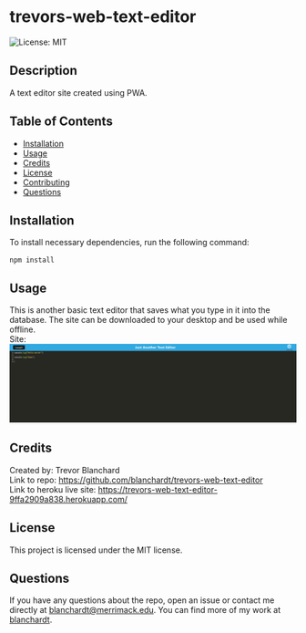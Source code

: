 # trevors-web-text-editor
![License: MIT](https://img.shields.io/badge/License-MIT-blue.svg)  

## Description  
A text editor site created using PWA.   

## Table of Contents  
* [Installation](#installation)  
* [Usage](#usage)  
* [Credits](#credits)  
* [License](#license)  
* [Contributing](#contributing) 
* [Questions](#questions)

## Installation  
To install necessary dependencies, run the following command:  

```  
npm install  
```  

## Usage  
This is another basic text editor that saves what you type in it into the database.  The site can be downloaded to your desktop and be used while offline.      
Site:   
![console.log("Hellow World!") and console.log("Demo") written in the text editor.](./assets/images/JATE.png)      

## Credits  
Created by: Trevor Blanchard  
Link to repo: https://github.com/blanchardt/trevors-web-text-editor   
Link to heroku live site: https://trevors-web-text-editor-9ffa2909a838.herokuapp.com/  

## License  
This project is licensed under the MIT license.  

## Questions  
If you have any questions about the repo, open an issue or contact me directly at blanchardt@merrimack.edu.  You can find more of my work at [blanchardt](https://github.com/blanchardt/).  